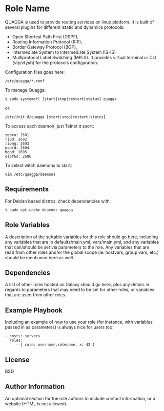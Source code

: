 Role Name
=========

QUAGGA is used to provide routing services on linux platform. It is built of several plugins for different istatic and dynamics protocols:
* Open Shortest Path First (OSPF), 
* Routing Information Protocol (RIP),
* Border Gateway Protocol (BGP),
* Intermediate System to Intermediate System (IS-IS) 
* Multiprotocol Label Switching (MPLS). 
It provides virtual terminal or CLI (vty/vtysh) for the protocols configuration.

Configuration files goes here:
```
/etc/quagga/*.conf 
```

To manage Quagga:
```
$ sudo systemctl [start|stop|restart|status] quagga
```
or:
```
/etc/init.d/quagga [start|stop|restart|status]
```

To access each deamon, just Telnet it sport:
```
zebra: 2601
ripd: 2602
ripng: 2603
ospfd: 2604
bgpd: 2605
ospf6d: 2606
```

To select witch daemons to start:
```
vim /etc/quagga/daemons
```


Requirements
------------

For Debian based distros, check dependencies with:
```
$ sudo apt-cache depends quagga
```


Role Variables
--------------

A description of the settable variables for this role should go here, including any variables that are in defaults/main.yml, vars/main.yml, and any variables that can/should be set via parameters to the role. Any variables that are read from other roles and/or the global scope (ie. hostvars, group vars, etc.) should be mentioned here as well.

Dependencies
------------

A list of other roles hosted on Galaxy should go here, plus any details in regards to parameters that may need to be set for other roles, or variables that are used from other roles.

Example Playbook
----------------

Including an example of how to use your role (for instance, with variables passed in as parameters) is always nice for users too:

    - hosts: servers
      roles:
         - { role: username.rolename, x: 42 }

License
-------

BSD

Author Information
------------------

An optional section for the role authors to include contact information, or a website (HTML is not allowed).
